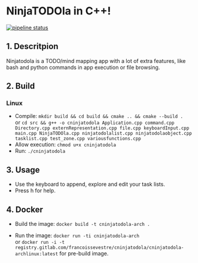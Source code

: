# NinjaTODOla in C++! #
[![pipeline status](https://gitlab.com/FrancoisSevestre/cninjatodola/badges/master/pipeline.svg)](https://gitlab.com/FrancoisSevestre/cninjatodola/-/commits/master)

## 1. Descritpion ##
Ninjatodola is a TODO/mind mapping app with a lot of extra features, like bash and python commands in app execution or file browsing.


## 2. Build ##
### Linux ###
- Compile: 
`mkdir build && cd build && cmake .. && cmake --build .`
<br />or
`cd src && g++ -o cninjatodola Application.cpp command.cpp Directory.cpp externRepresentation.cpp file.cpp keyboardInput.cpp main.cpp NinjaTODOla.cpp ninjatodolalist.cpp ninjatodolaobject.cpp tasklist.cpp test_zone.cpp variousfunctions.cpp`
- Allow execution: 
`chmod u+x cninjatodola`
- Run: 
`./cninjatodola`

## 3. Usage ##

- Use the keyboard to append, explore and edit your task lists.
- Press h for help.

## 4. Docker ##
- Build the image:
`docker build -t cninjatodola-arch . `

- Run the image:
`docker run -ti cninjatodola-arch`
<br />or
`docker run -i -t registry.gitlab.com/francoissevestre/cninjatodola/cninjatodola-archlinux:latest` for pre-build image.


